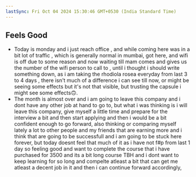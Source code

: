 ```yaml
---
lastSync: Fri Oct 04 2024 15:30:46 GMT+0530 (India Standard Time)
---
```

## Feels Good

- Today is monday and i just reach office , and while coming here was in a bit lot of traffic , which is generally normal in mumbai, got here, and wifi is off due to some reason and now waiting till mam comes and gives us the number of the wifi person to call to , until i thought i should write something down, as i am taking the rhodiola rosea everyday from last 3 to 4 days , there isn't much of a difference i can see till now, or might be seeing some effects but it's not that visible, but trusting the capsule i might see some effects🙃.
- The month is almost over and i am going to leave this company and i dont have any other job at hand to go to, but what i was thinking is i will leave this company, give myself a little time and prepare for the interview a bit and then start applying and then i would be a bit confident enough to go forward, also thinking or comparing myself lately a lot to other people and my friends that are earning more and i think that are going to be successfull and i am going to be stuck here forever, but today doesnt feel that much of it as i have not f#p from last 1 day so feeling good and want to complete the course that i have purchased for 3500 and its a bit long course TBH and i dont want to keep learning for so long and compelte atleast a bit that can get me atleast a decent job in it and then i can continue forward accordingly,